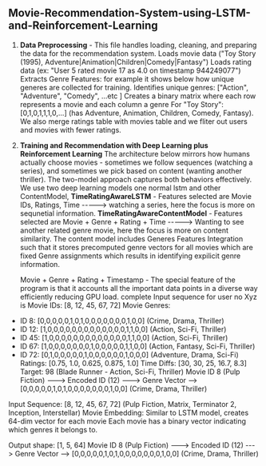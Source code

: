## Movie-Recommendation-System-using-LSTM-and-Reinforcement-Learning 

1. **Data Preprocessing** - 
This file handles loading, cleaning, and preparing the data for the recommendation system.
Loads movie data ("Toy Story (1995), Adventure|Animation|Children|Comedy|Fantasy")
Loads rating data (ex: "User 5 rated movie 17 as 4.0 on timestamp 944249077")
Extracts Genre Features: for example it shows below how unique generes are collected for training.
Identifies unique genres: ["Action", "Adventure", "Comedy", ...etc ]
Creates a binary matrix where each row represents a movie and each column a genre
For "Toy Story": [0,1,0,1,1,1,0,...] (has Adventure, Animation, Children, Comedy, Fantasy).
We also merge ratings table with movies table and we fliter out users and movies with fewer ratings.

2. **Training and Recommendation with Deep Learning plus Reinforcement Learning**
The architecture below mirrors how humans actually choose movies - sometimes we follow sequences (watching a series), and sometimes we pick based on content (wanting another thriller). The two-model approach captures both behaviors 
effectively.
We use two deep learning models one normal lstm and other ContentModel,
**TimeRatingAwareLSTM** - Features selected are Movie IDs, Ratings, Time	-----> watching a series, here the focus is more on sequnetial information.
**TimeRatingAwareContentModel** - Features selected are Movie + Genre + Rating + Time -----> Wanting to see another related genre movie, here the focus is more on content similarity.
The content model includes Generes Features Integration such that it stores precomputed genre vectors for all movies which are fixed Genre assignments which results in identifying expilicit genre information. 


 
   Movie + Genre + Rating + Timestamp - The special feature of the program is that it accounts all the important data points in a diverse way efficiently reducing GPU load.
   complete Input sequence for user no Xyz is
   Movie IDs: [8, 12, 45, 67, 72]
Movie Genres:
  - ID 8: [0,0,0,0,0,1,0,1,0,0,0,0,0,0,0,1,0,0] (Crime, Drama, Thriller)
  - ID 12: [1,0,0,0,0,0,0,0,0,0,0,0,0,0,1,1,0,0] (Action, Sci-Fi, Thriller)
  - ID 45: [1,0,0,0,0,0,0,0,0,0,0,0,0,0,1,1,0,0] (Action, Sci-Fi, Thriller)
  - ID 67: [1,0,0,0,0,0,0,0,1,0,0,0,0,0,1,1,0,0] (Action, Fantasy, Sci-Fi, Thriller)
  - ID 72: [0,1,0,0,0,0,0,1,0,0,0,0,0,0,1,0,0,0] (Adventure, Drama, Sci-Fi)
Ratings: [0.75, 1.0, 0.625, 0.875, 1.0]
Time Diffs: [30, 30, 25, 16.7, 8.3]
Target: 98 (Blade Runner - Action, Sci-Fi, Thriller)
Movie ID 8 (Pulp Fiction) ---> Encoded ID (12)  ---> Genre Vector --> [0,0,0,0,0,1,0,1,0,0,0,0,0,0,0,1,0,0] (Crime, Drama, Thriller)

   Input Sequence: [8, 12, 45, 67, 72] (Pulp Fiction, Matrix, Terminator 2, Inception, Interstellar)
   Movie Embedding: Similar to LSTM model, creates 64-dim vector for each movie
   Each movie has a binary vector indicating which genres it belongs to.

Output shape: [1, 5, 64]
Movie ID 8 (Pulp Fiction) ---> Encoded ID (12)  ---> Genre Vector --> [0,0,0,0,0,1,0,1,0,0,0,0,0,0,0,1,0,0] (Crime, Drama, Thriller)

